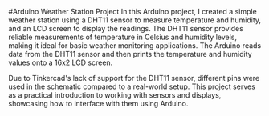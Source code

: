 #Arduino Weather Station Project
In this Arduino project, I created a simple weather station using a DHT11 sensor to measure temperature and humidity, and an LCD screen to display the readings. The DHT11 sensor provides reliable measurements of temperature in Celsius and humidity levels, making it ideal for basic weather monitoring applications. The Arduino reads data from the DHT11 sensor and then prints the temperature and humidity values onto a 16x2 LCD screen.

Due to Tinkercad's lack of support for the DHT11 sensor, different pins were used in the schematic compared to a real-world setup. This project serves as a practical introduction to working with sensors and displays, showcasing how to interface with them using Arduino.
